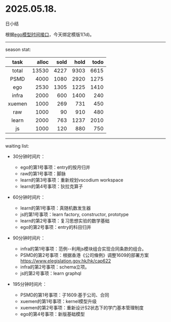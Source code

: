 # 2025.05.18.
日小结

<a id="top"></a>
根据[ego模型时间接口](https://gitee.com/hyg/blog/blob/master/timeflow.md)，今天绑定模版1(1d)。

<a id="index"></a>

---
season stat:

| task | alloc | sold | hold | todo |
| :---: | ---: | ---: | ---: | ---: |
| total | 13530 | 4227 | 9303 | 6615 |
| PSMD | 4000 | 1080 | 2920 | 1275 |
| ego | 2530 | 1305 | 1225 | 1410 |
| infra | 2000 | 600 | 1400 | 240 |
| xuemen | 1000 | 269 | 731 | 450 |
| raw | 1000 | 90 | 910 | 480 |
| learn | 2000 | 763 | 1237 | 2010 |
| js | 1000 | 120 | 880 | 750 |

---
waiting list:


- 30分钟时间片：
  - ego的第1号事项：entry的按月归并
  - raw的第1号事项：脚脉
  - learn的第3号事项：重新规划vscodium workspace
  - learn的第4号事项：狄拉克算子

- 60分钟时间片：
  - learn的第1号事项：真随机数发生器
  - js的第1号事项：learn factory, constructor, prototype
  - learn的第2号事项：复习思想实验的数学基础
  - ego的第2号事项：entry的科目归并

- 90分钟时间片：
  - infra的第1号事项：范例--利用js模块组合实现合同条款的组合。
  - PSMD的第2号事项：根据香港《公司條例》调整1609的部署方案 https://www.elegislation.gov.hk/hk/cap622
  - infra的第2号事项：schema立项。
  - js的第2号事项：learn graphql

- 195分钟时间片：
  - PSMD的第1号事项：子1609:基于公司、合同
  - xuemen的第1号事项：kernel模型升级
  - xuemen的第2号事项：重新设计S2状态下的学门基本管理制度
  - ego的第4号事项：新版基础模型
